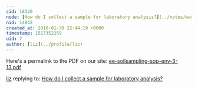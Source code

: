 ```yaml
---
cid: 18326
node: [How do I collect a sample for laboratory analysis?](../notes/warren/09-07-2017/how-do-i-collect-a-sample-for-laboratory-analysis)
nid: 14842
created_at: 2018-01-30 22:44:19 +0000
timestamp: 1517352259
uid: 7
author: [liz](../profile/liz)
---
```


Here's a permalink to the PDF on our site: <a href="https://publiclab.org/system/images/photos/000/023/409/original/ee-soilsampling-sop-env-3-13.pdf"><i class="fa fa-file"></i> ee-soilsampling-sop-env-3-13.pdf</a>

[liz](../profile/liz) replying to: [How do I collect a sample for laboratory analysis?](../notes/warren/09-07-2017/how-do-i-collect-a-sample-for-laboratory-analysis)

